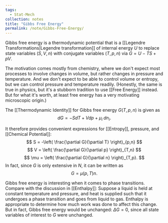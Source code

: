 ```yaml
---
tags:
  - Stat-Mech
collection: notes
title: "Gibbs Free Energy"
permalink: /note/Gibbs-Free-Energy/
---
```

Gibbs free energy is a thermodynamic potential that is a [[Legendre Transformations|Legendre transformation]] of internal energy $U$ to replace state variables $(S,V,n)$ with conjugate variables $(T,p,n)$ via $G = U - TS + pV$.

The motivation comes mostly from chemistry, where we don't expect most processes to involve changes in volume, but rather changes in pressure and temperature. And we don't expect to be able to control volume or entropy, but we can control pressure and temperature readily. (Honestly, the same is true in physics, but it's a stubborn tradition to use [[Free Energy]] instead. But for what it's worth, at least free energy has a very motivating microscopic origin.)

The [[Thermodynamic Identity]] for Gibbs free energy $G(T,p,n)$ is given as
$$
dG = -S dT + V dp + \mu_i \; dn_i.
$$

It therefore provides convenient expressions for [[Entropy]], pressure, and [[Chemical Potential]]:
$$
S = -\left( \frac{\partial G}{\partial T} \right)_{p,n}
$$
$$
V = \left( \frac{\partial G}{\partial p} \right)_{T,n}
$$
$$
\mu = \left( \frac{\partial G}{\partial n} \right)_{T,p}.
$$
In fact, since $G$ is only extensive in $N$, it can be written as
$$
G = \mu(p,T) n.
$$

Gibbs free energy is interesting when it comes to phase transitions. Compare with the discussion in [[Enthalpy]]: Suppose a liquid is held at constant temperature and pressure, and heat is supplied such that it undergoes a phase transition and goes from liquid to gas. Enthalpy is appropriate to determine how much work was done to affect this change. But in fact, Gibbs free energy would be unchanged: $\Delta G = 0$, since all state variables of interest to $G$ were unchanged. 


